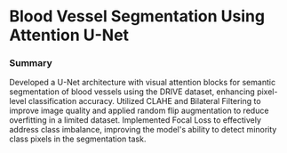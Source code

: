 # Blood Vessel Segmentation Using Attention U-Net
### Summary
 Developed a U-Net architecture with visual attention blocks for semantic segmentation of blood vessels using the DRIVE dataset, enhancing pixel-level classification accuracy.
Utilized CLAHE and Bilateral Filtering to improve image quality and applied random flip augmentation to reduce overfitting in a limited dataset.
Implemented Focal Loss to effectively address class imbalance, improving the model's ability to detect minority class pixels in the segmentation task.